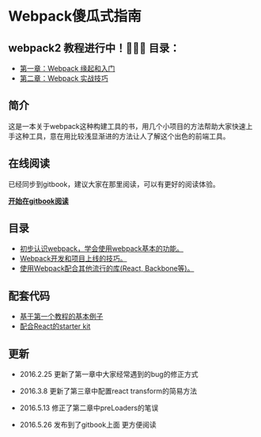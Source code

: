 # Webpack傻瓜式指南

## webpack2 教程进行中！🍺🍺🍺 目录：

* [第一章：Webpack 缘起和入门](entries/newchapter-1.md)
* [第二章：Webpack 实战技巧](entries/newchapter-2.md)

## 简介 

这是一本关于webpack这种构建工具的书，用几个小项目的方法帮助大家快速上手这种工具，意在用比较浅显渐进的方法让人了解这个出色的前端工具。

## 在线阅读

已经同步到gitbook，建议大家在那里阅读，可以有更好的阅读体验。

**[开始在gitbook阅读](https://vikingmute.gitbooks.io/webpack-for-fools/content/)**

## 目录

* [初步认识webpack，学会使用webpack基本的功能。](entries/chapter-1.md)
* [Webpack开发和项目上线的技巧。](entries/chapter-2.md)
* [使用Webpack配合其他流行的库(React, Backbone等)。](entries/chapter-3.md)

## 配套代码

* [基于第一个教程的基本例子](https://github.com/vikingmute/webpack-basic-starter)
* [配合React的starter kit](https://github.com/vikingmute/webpack-react-kit)

## 更新

* 2016.2.25 更新了第一章中大家经常遇到的bug的修正方式

* 2016.3.8 更新了第三章中配置react transform的简易方法

* 2016.5.13 修正了第二章中preLoaders的笔误

* 2016.5.26 发布到了gitbook上面 更方便阅读
